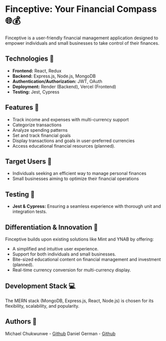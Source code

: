 # Finceptive: Your Financial Compass 🌐💰


Finceptive is a user-friendly financial management application designed to empower individuals and small businesses to take control of their finances.

## Technologies 🚀

- **Frontend:** React, Redux
- **Backend:** Express.js, Node.js, MongoDB
- **Authentication/Authorization:** JWT, OAuth
- **Deployment:** Render (Backend), Vercel (Frontend)
- **Testing:** Jest, Cypress

## Features 🌟

- Track income and expenses with multi-currency support
- Categorize transactions
- Analyze spending patterns
- Set and track financial goals
- Display transactions and goals in user-preferred currencies
- Access educational financial resources (planned).

## Target Users 🎯

- Individuals seeking an efficient way to manage personal finances
- Small businesses aiming to optimize their financial operations

## Testing 🧪

- **Jest & Cypress:** Ensuring a seamless experience with thorough unit and integration tests.

## Differentiation & Innovation 🌟

Finceptive builds upon existing solutions like Mint and YNAB by offering:

- A simplified and intuitive user experience.
- Support for both individuals and small businesses.
- Bite-sized educational content on financial management and investment (planned).
- Real-time currency conversion for multi-currency display.

## Development Stack 💻

The MERN stack (MongoDB, Express.js, React, Node.js) is chosen for its flexibility, scalability, and popularity.

## Authors 👥

Michael Chukwunwe - [Github](https://github.com/stuckwithprogression)
Daniel German - [Github](https://github.com/germanchuks)